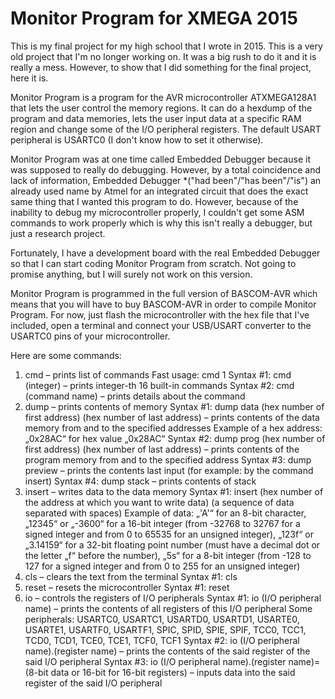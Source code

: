 # Monitor Program for XMEGA 2015
This is my final project for my high school that I wrote in 2015. This is a very old project that I'm no longer working on. It was a big rush to do it and it is really a mess. However, to show that I did something for the final project, here it is.

Monitor Program is a program for the AVR microcontroller ATXMEGA128A1 that lets the user control the memory regions. It can do a hexdump of the program and data memories, lets the user input data at a specific RAM region and change some of the I/O peripheral registers. The default USART peripheral is USARTC0 (I don't know how to set it otherwise).

Monitor Program was at one time called Embedded Debugger because it was supposed to really do debugging. However, by a total coincidence and lack of information, Embedded Debugger *("had been"/"has been"/"is") an already used name by Atmel for an integrated circuit that does the exact same thing that I wanted this program to do. However, because of the inability to debug my microcontroller properly, I couldn't get some ASM commands to work properly which is why this isn't really a debugger, but just a research project.

Fortunately, I have a development board with the real Embedded Debugger so that I can start coding Monitor Program from scratch. Not going to promise anything, but I will surely not work on this version.

Monitor Program is programmed in the full version of BASCOM-AVR which means that you will have to buy BASCOM-AVR in order to compile Monitor Program. For now, just flash the microcontroller with the hex file that I've included, open a terminal and connect your USB/USART converter to the USARTC0 pins of your microcontroller.

Here are some commands:
1.	cmd – prints list of commands
Fast usage: cmd 1
Syntax #1: cmd (integer) – prints integer-th 16 built-in commands
Syntax #2: cmd (command name) – prints details about the command
2.	dump – prints contents of memory
Syntax #1: dump data (hex number of first address) (hex number of last address) – prints contents of the data memory from and to the specified addresses
Example of a hex address: „0x28AC“ for hex value „0x28AC“
Syntax #2: dump prog (hex number of first address) (hex number of last address) – prints contents of the program memory from and to the specified address
Syntax #3: dump preview – prints the contents last input (for example: by the command insert)
Syntax #4: dump stack – prints contents of stack
3.	insert – writes data to the data memory
Syntax #1: insert (hex number of the address at which you want to write data) (a sequence of data separated with spaces)
Example of data: „'A'“ for an 8-bit character,
„12345“ or „-3600“ for a 16-bit integer (from -32768 to 32767 for a signed integer and from 0 to 65535 for an unsigned integer),
„123f“ or „3.14159“ for a 32-bit floating point number (must have a decimal dot or the letter „f“ before the number),
„5s“ for a 8-bit integer (from -128 to 127 for a signed integer and from 0 to 255 for an unsigned integer)
4.	cls – clears the text from the terminal
Syntax #1: cls
5.	reset – resets the microcontroller
Syntax #1: reset
6.	io – controls the registers of I/O peripherals
Syntax #1: io (I/O peripheral name) – prints the contents of all registers of this I/O peripheral
Some peripherals: USARTC0, USARTC1, USARTD0, USARTD1, USARTE0, USARTE1, USARTF0, USARTF1, SPIC, SPID, SPIE, SPIF, TCC0, TCC1, TCD0, TCD1, TCE0, TCE1, TCF0, TCF1
Syntax #2: io (I/O peripheral name).(register name) – prints the contents of the said register of the said I/O peripheral
Syntax #3: io (I/O peripheral name).(register name)=(8-bit data or 16-bit for 16-bit registers) – inputs data into the said register of the said I/O peripheral
